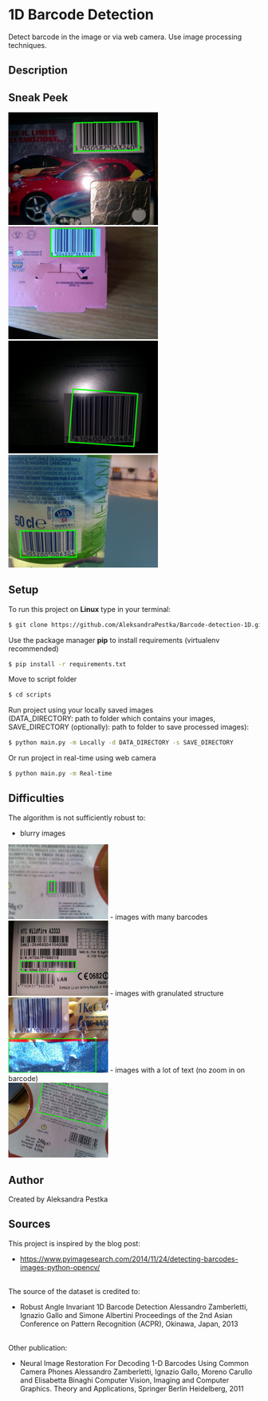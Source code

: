 # 1D Barcode Detection
Detect barcode in the image or via web camera. Use image processing techniques. 

## Description


## Sneak Peek
<img src="results/example1.jpg" width=300>
<img src="results/example2.jpg" width=300>
<img src="results/example3.png" width=300>
<img src="results/example4.jpg" width=300>

## Setup 
To run this project on <b> Linux</b> type in your terminal:

```bash
$ git clone https://github.com/AleksandraPestka/Barcode-detection-1D.git
```
Use the package manager <b>pip</b> to install requirements (virtualenv recommended)
```bash
$ pip install -r requirements.txt
```
Move to script folder
```bash
$ cd scripts
```
Run project using your locally saved images <br>(DATA_DIRECTORY: path to folder which contains your images, SAVE_DIRECTORY (optionally): path to folder to save processed images):
```bash
$ python main.py -m Locally -d DATA_DIRECTORY -s SAVE_DIRECTORY
```

Or run project in real-time using web camera
```bash 
$ python main.py -m Real-time
```
## Difficulties
The algorithm is not sufficiently robust to:
- blurry images<br>
<img src="results/failed3.jpg" width=200>
- images with many barcodes<br>
<img src="results/failed1.jpg" width=200>
- images with granulated structure<br>
<img src="results/failed2.jpg" width=200>
- images with a lot of text (no zoom in on barcode) <br>
<img src="results/failed4.jpg" width=200>

## Author
Created by Aleksandra Pestka

## Sources
This project is inspired by the blog post: <br>
- https://www.pyimagesearch.com/2014/11/24/detecting-barcodes-images-python-opencv/

<br> The source of the dataset is credited to: <br>
- Robust Angle Invariant 1D Barcode Detection
Alessandro Zamberletti, Ignazio Gallo and Simone Albertini
Proceedings of the 2nd Asian Conference on Pattern Recognition (ACPR), Okinawa, Japan, 2013

<br> Other publication: <br>
- Neural Image Restoration For Decoding 1-D Barcodes Using Common Camera Phones
Alessandro Zamberletti, Ignazio Gallo, Moreno Carullo and Elisabetta Binaghi
Computer Vision, Imaging and Computer Graphics. Theory and Applications, Springer Berlin Heidelberg, 2011

